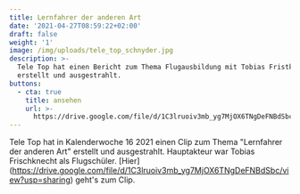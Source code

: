 ```yaml
---
title: Lernfahrer der anderen Art
date: '2021-04-27T08:59:22+02:00'
draft: false
weight: '1'
image: /img/uploads/tele_top_schnyder.jpg
description: >-
  Tele Top hat einen Bericht zum Thema Flugausbildung mit Tobias Fristknecht
  erstellt und ausgestrahlt.
buttons:
  - cta: true
    title: ansehen
    url: >-
      https://drive.google.com/file/d/1C3lruoiv3mb_yg7MjOX6TNgDeFNBdSbc/view?usp=sharing
---
```

Tele Top hat in Kalenderwoche 16 2021 einen Clip zum Thema "Lernfahrer der anderen Art" erstellt und ausgestrahlt. Hauptakteur war Tobias Frischknecht als Flugschüler.
[Hier] (https://drive.google.com/file/d/1C3lruoiv3mb_yg7MjOX6TNgDeFNBdSbc/view?usp=sharing) geht's zum Clip.
